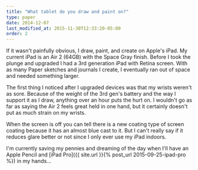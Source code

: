 ```yaml
---
title: "What tablet do you draw and paint on?"
type: paper
date: 2014-12-07
last_modified_at: 2015-11-30T12:33:20-05:00
order: 2
---
```


If it wasn't painfully obvious, I draw, paint, and create on Apple's iPad. My current iPad is an Air 2 (64GB) with the Space Gray finish. Before I took the plunge and upgraded I had a 3rd generation iPad with Retina screen. With as many Paper sketches and journals I create, I eventually ran out of space and needed something larger.

The first thing I noticed after I upgraded devices was that my wrists weren't as sore. Because of the weight of the 3rd gen's battery and the way I support it as I draw, anything over an hour puts the hurt on. I wouldn't go as far as saying the Air 2 feels great held in one hand, but it certainly doesn't put as much strain on my wrists.

When the screen is off you can tell there is a new coating type of screen coating because it has an almost blue cast to it. But I can't really say if it reduces glare better or not since I only ever use my iPad indoors.

I'm currently saving my pennies and dreaming of the day when I'll have an Apple Pencil and [iPad Pro]({{ site.url }}{% post_url 2015-09-25-ipad-pro %}) in my hands...
